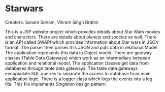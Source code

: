 # Starwars

Creators: Sonam Sonam, Vikram Singh Brahm

This is a JSP website project which provides details about Star Wars movies and characters. There are details about planets and species as well. 
There is an API called SWAPI which provides information about Star wars in JSON format. The parser then parses this JSON and puts data in relational Model.
The application represents this data in Object model. 
There are gateway classes (Table Data Gateways) which work as an intermediary between application and relational model.
The application classes get data from databases through table data gateways.
The table data gateways encapsulate SQL queries to separate the access to database from main application logic.
There is a logger class which logs the events into a log file. This file implements Singleton design pattern.
